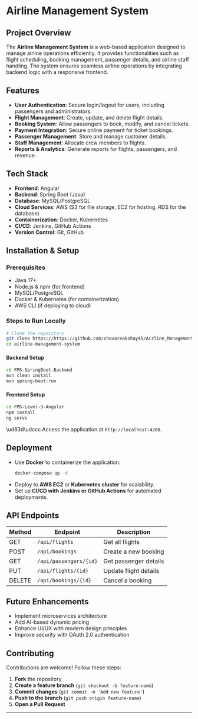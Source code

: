 # Airline Management System

## Project Overview

The **Airline Management System** is a web-based application designed to manage airline operations efficiently. It provides functionalities such as flight scheduling, booking management, passenger details, and airline staff handling. The system ensures seamless airline operations by integrating backend logic with a responsive frontend.

##  Features

- **User Authentication**: Secure login/logout for users, including passengers and administrators.
- **Flight Management**: Create, update, and delete flight details.
- **Booking System**: Allow passengers to book, modify, and cancel tickets.
- **Payment Integration**: Secure online payment for ticket bookings.
- **Passenger Management**: Store and manage customer details.
- **Staff Management**: Allocate crew members to flights.
- **Reports & Analytics**: Generate reports for flights, passengers, and revenue.

## Tech Stack

- **Frontend**: Angular
- **Backend**: Spring Boot (Java)
- **Database**: MySQL/PostgreSQL
- **Cloud Services**: AWS (S3 for file storage, EC2 for hosting, RDS for the database)
- **Containerization**: Docker, Kubernetes
- **CI/CD**: Jenkins, GitHub Actions
- **Version Control**: Git, GitHub

##  Installation & Setup

### Prerequisites

- Java 17+
- Node.js & npm (for frontend)
- MySQL/PostgreSQL
- Docker & Kubernetes (for containerization)
- AWS CLI (if deploying to cloud)

### Steps to Run Locally

```bash
# Clone the repository
git clone https://https://github.com/chavareakshay45/Airline_Management_System
cd airline-management-system
```

#### Backend Setup
```bash
cd FMS-SpringBoot-Backend
mvn clean install
mvn spring-boot:run
```

#### Frontend Setup
```bash
cd FMS-Level-3-Angular
npm install
ng serve
```

\ud83d\udccc Access the application at `http://localhost:4200`.

##  Deployment

- Use **Docker** to containerize the application:
  ```bash
  docker-compose up -d
  ```
- Deploy to **AWS EC2** or **Kubernetes cluster** for scalability.
- Set up **CI/CD with Jenkins or GitHub Actions** for automated deployments.

## API Endpoints

| Method | Endpoint               | Description           |
| ------ | ---------------------- | --------------------- |
| GET    | `/api/flights`         | Get all flights       |
| POST   | `/api/bookings`        | Create a new booking  |
| GET    | `/api/passengers/{id}` | Get passenger details |
| PUT    | `/api/flights/{id}`    | Update flight details |
| DELETE | `/api/bookings/{id}`   | Cancel a booking      |

## Future Enhancements

- Implement microservices architecture
- Add AI-based dynamic pricing
- Enhance UI/UX with modern design principles
- Improve security with OAuth 2.0 authentication

##  Contributing

Contributions are welcome! Follow these steps:

1. **Fork** the repository
2. **Create a feature branch** (`git checkout -b feature-name`)
3. **Commit changes** (`git commit -m 'Add new feature'`)
4. **Push to the branch** (`git push origin feature-name`)
5. **Open a Pull Request**




---


